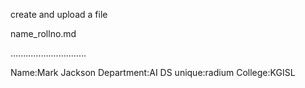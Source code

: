 
create and upload a file

name_rollno.md 

..............................

Name:Mark Jackson
Department:AI DS
unique:radium
College:KGISL


